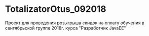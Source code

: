 # TotalizatorOtus_092018
Проект для проведения розыгрыша скидок на оплату обучения в сентябрьской группе 2018г. курса "Разработчик JavaEE"
